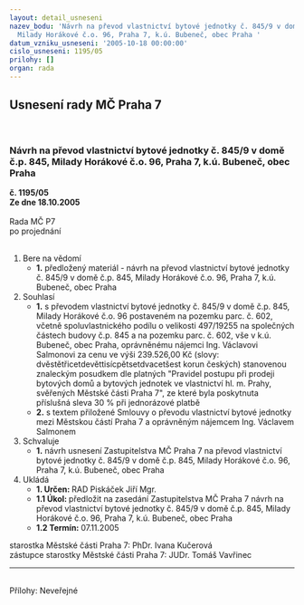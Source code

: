 ```yaml
---
layout: detail_usneseni
nazev_bodu: 'Návrh na převod vlastnictví bytové jednotky č. 845/9 v domě č.p. 845,
  Milady Horákové č.o. 96, Praha 7, k.ú. Bubeneč, obec Praha '
datum_vzniku_usneseni: '2005-10-18 00:00:00'
cislo_usneseni: 1195/05
prilohy: []
organ: rada
---
```

<div id="ucUsn_pList" class="usn">
	<span><h2>Usnesení rady MČ Praha 7 </h2>
<br></span><div class="standBody">
<span><h3>Návrh na převod vlastnictví bytové jednotky č. 845/9 v domě č.p. 845, Milady Horákové č.o. 96, Praha 7, k.ú. Bubeneč, obec Praha </h3></span><div class="center">
		<strong>č. 1195/05</strong><br>
	</div>
<div class="center">
		<strong>Ze dne 18.10.2005</strong><br><br>
	</div>Rada MČ P7<br> po projednání<br><br><ol>
<li>Bere na vědomí<ul><li>
<strong>1.</strong> předložený materiál - návrh na převod vlastnictví bytové jednotky č. 845/9 v domě č.p. 845, Milady Horákové č.o. 96, Praha 7, k.ú. Bubeneč, obec Praha </li></ul>
</li>
<li>Souhlasí<ul>
<li>
<strong>1.</strong> s převodem vlastnictví bytové jednotky č. 845/9 v domě č.p. 845, Milady Horákové č.o. 96 postaveném na pozemku parc. č. 602, včetně spoluvlastnického podílu o velikosti 497/19255 na společných částech budovy č.p. 845 a na pozemku parc. č. 602, vše v k.ú. Bubeneč, obec Praha, oprávněnému nájemci Ing. Václavovi Salmonovi za cenu ve výši 239.526,00 Kč (slovy: dvěstětřicetdevěttisícpětsetdvacetšest korun českých) stanovenou znaleckým posudkem dle platných "Pravidel postupu při prodeji bytových domů a bytových jednotek ve vlastnictví hl. m. Prahy, svěřených Městské části Praha 7", ze které byla poskytnuta příslušná sleva 30 % při jednorázové platbě </li>
<li>
<strong>2.</strong> s textem přiložené Smlouvy o převodu vlastnictví bytové jednotky mezi Městskou částí Praha 7 a oprávněným nájemcem Ing. Václavem Salmonem</li>
</ul>
</li>
<li>Schvaluje<ul><li>
<strong>1.</strong> návrh usnesení Zastupitelstva MČ Praha 7 na převod vlastnictví bytové jednotky č. 845/9 v domě č.p. 845, Milady Horákové č.o. 96, Praha 7, k.ú. Bubeneč, obec Praha </li></ul>
</li>
<li>Ukládá<ul>
<li>
<strong>1. Určen: </strong>RAD Piskáček Jiří Mgr.</li>
<li>
<strong>1.1 Úkol: </strong>předložit na zasedání Zastupitelstva MČ Praha 7 návrh na převod vlastnictví bytové jednotky č. 845/9 v domě č.p. 845, Milady Horákové č.o. 96, Praha 7, k.ú. Bubeneč, obec Praha </li>
<li>
<strong>1.2 Termín: </strong>07.11.2005</li>
</ul>
</li>
</ol>starostka Městské části Praha 7: PhDr. Ivana Kučerová<br>zástupce starostky Městské části Praha 7: JUDr. Tomáš Vavřinec <hr>
<br>Přílohy: Neveřejné</div>
</div>